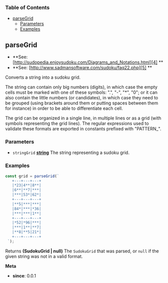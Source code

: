 <!-- Generated by documentation.js. Update this documentation by updating the source code. -->

### Table of Contents

-   [parseGrid][1]
    -   [Parameters][2]
    -   [Examples][3]

## parseGrid

-   **See: [http://sudopedia.enjoysudoku.com/Diagrams_and_Notations.html][4]
    **
-   **See: [http://www.sadmansoftware.com/sudoku/faq22.php][5]
    **

Converts a string into a sudoku grid.

The string can contain only big numbers (digits), in which case the empty
cells must be marked with one of these symbols: ".", "-", "\*", "0"; or it
can also contain the little numbers (or candidates), in which case they
need to be grouped (using brackets around them or putting spaces between
them for instance) in order to be able to differentiate each cell.

The grid can be organized in a single line, in multiple lines or as a grid
(with symbols representing the grid lines). The regular expressions used to
validate these formats are exported in constants prefixed with "PATTERN\_".

### Parameters

-   `stringGrid` **[string][6]** The string representing a sudoku grid.

### Examples

```javascript
const grid = parseGrid(`
   +---+---+---+
   |*23|4**|8**|
   |6**|**7|***|
   |***|53*|62*|
   +---+---+---+
   |**5|***|***|
   |84*|***|*36|
   |***|***|1**|
   +---+---+---+
   |*52|*96|***|
   |***|1**|**7|
   |**8|**5|21*|
   +---+---+---+
 `);
```

Returns **(SudokuGrid | null)** The `SudokuGrid` that was parsed, or `null`
if the given string was not in a valid format.

**Meta**

-   **since**: 0.0.1

[1]: #parsegrid

[2]: #parameters

[3]: #examples

[4]: http://sudopedia.enjoysudoku.com/Diagrams_and_Notations.html

[5]: http://www.sadmansoftware.com/sudoku/faq22.php

[6]: https://developer.mozilla.org/docs/Web/JavaScript/Reference/Global_Objects/String
